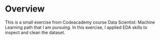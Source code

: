 # Overview

This is a small exercise from Codeacademy course Data Scientist: Machine Learning path that I am pursuing.
In this exercise, I applied EDA skills to inspect and clean the dataset.
